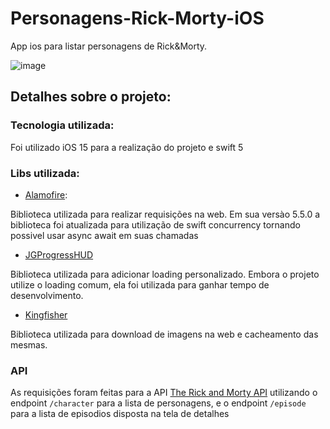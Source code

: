 # Personagens-Rick-Morty-iOS
App ios para listar personagens de Rick&amp;Morty.


![image](https://user-images.githubusercontent.com/30189037/156460260-486f6ee9-357d-4f8f-a948-b7ea7e52884f.png)

## Detalhes sobre o projeto:
### Tecnologia utilizada:
Foi utilizado iOS 15 para a realização do projeto e swift 5 

### Libs utilizada:
* [Alamofire](https://github.com/Alamofire/Alamofire):

Biblioteca utilizada para realizar requisições na web. Em sua versào 5.5.0 a biblioteca foi atualizada para utilização de swift concurrency tornando possivel usar async await em suas chamadas

* [JGProgressHUD](https://github.com/JonasGessner/JGProgressHUD)

Biblioteca utilizada para adicionar loading personalizado. Embora o projeto utilize o loading comum, ela foi utilizada para ganhar tempo de desenvolvimento.

* [Kingfisher](https://github.com/onevcat/Kingfisher)

Biblioteca utilizada para download de imagens na web e cacheamento das mesmas.

### API
As requisições foram feitas para a API [The Rick and Morty API](https://rickandmortyapi.com/) utilizando o endpoint `/character` para a lista de personagens, e o endpoint `/episode` para a lista de episodios disposta na tela de detalhes


